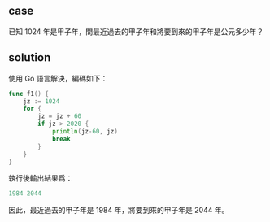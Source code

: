 ## case

已知 1024 年是甲子年，問最近過去的甲子年和將要到來的甲子年是公元多少年？

## solution

使用 Go 語言解決，編碼如下：

```go
func f1() {
	jz := 1024
	for {
		jz = jz + 60
		if jz > 2020 {
			println(jz-60, jz)
			break
		}
	}
}
```

執行後輸出結果爲：

```go
1984 2044
```

因此，最近過去的甲子年是 1984 年，將要到來的甲子年是 2044 年。